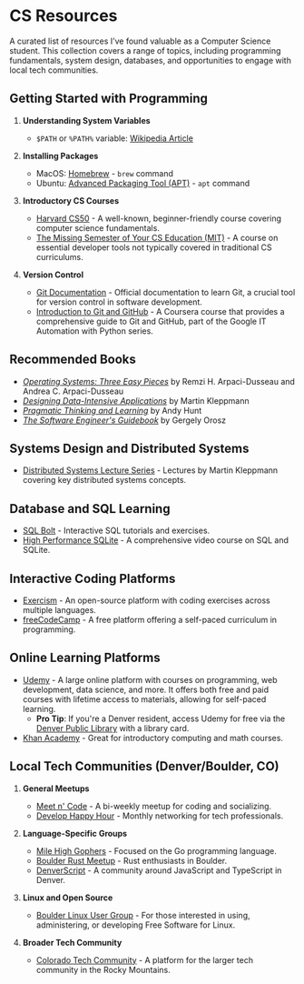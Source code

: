 # CS Resources

A curated list of resources I’ve found valuable as a Computer Science student. This collection covers a range of topics, including programming fundamentals, system design, databases, and opportunities to engage with local tech communities.

## Getting Started with Programming

1. **Understanding System Variables**
   - `$PATH` or `%PATH%` variable: [Wikipedia Article](<https://en.wikipedia.org/wiki/PATH_(variable)>)
2. **Installing Packages**

   - MacOS: [Homebrew](https://docs.brew.sh/Manpage) - `brew` command
   - Ubuntu: [Advanced Packaging Tool (APT)](https://ubuntu.com/server/docs/package-management) - `apt` command

3. **Introductory CS Courses**

   - [Harvard CS50](https://www.edx.org/cs50) - A well-known, beginner-friendly course covering computer science fundamentals.
   - [The Missing Semester of Your CS Education (MIT)](https://missing.csail.mit.edu) - A course on essential developer tools not typically covered in traditional CS curriculums.

4. **Version Control**
   - [Git Documentation](https://git-scm.com/docs) - Official documentation to learn Git, a crucial tool for version control in software development.
   - [Introduction to Git and GitHub](https://www.coursera.org/learn/introduction-git-github) - A Coursera course that provides a comprehensive guide to Git and GitHub, part of the Google IT Automation with Python series.

## Recommended Books

- [_Operating Systems: Three Easy Pieces_](https://pages.cs.wisc.edu/~remzi/OSTEP/) by Remzi H. Arpaci-Dusseau and Andrea C. Arpaci-Dusseau
- [_Designing Data-Intensive Applications_](https://www.oreilly.com/library/view/designing-data-intensive-applications/9781491903063/) by Martin Kleppmann
- [_Pragmatic Thinking and Learning_](https://pragprog.com/titles/ahptl/pragmatic-thinking-and-learning/) by Andy Hunt
- [_The Software Engineer's Guidebook_](https://www.engguidebook.com/) by Gergely Orosz

## Systems Design and Distributed Systems

- [Distributed Systems Lecture Series](https://www.youtube.com/watch?v=UEAMfLPZZhE&list=PLeKd45zvjcDFUEv_ohr_HdUFe97RItdiB) - Lectures by Martin Kleppmann covering key distributed systems concepts.

## Database and SQL Learning

- [SQL Bolt](https://sqlbolt.com/) - Interactive SQL tutorials and exercises.
- [High Performance SQLite](https://highperformancesqlite.com/) - A comprehensive video course on SQL and SQLite.

## Interactive Coding Platforms

- [Exercism](https://exercism.org/) - An open-source platform with coding exercises across multiple languages.
- [freeCodeCamp](https://www.freecodecamp.org/) - A free platform offering a self-paced curriculum in programming.

## Online Learning Platforms

- [Udemy](https://www.udemy.com/) - A large online platform with courses on programming, web development, data science, and more. It offers both free and paid courses with lifetime access to materials, allowing for self-paced learning.
  - **Pro Tip**: If you're a Denver resident, access Udemy for free via the [Denver Public Library](https://www.denverlibrary.org/udemy) with a library card.
- [Khan Academy](https://www.khanacademy.org/) - Great for introductory computing and math courses.

## Local Tech Communities (Denver/Boulder, CO)

1. **General Meetups**

   - [Meet n' Code](https://www.meetup.com/Meet-n-Code/) - A bi-weekly meetup for coding and socializing.
   - [Develop Happy Hour](https://www.meetup.com/develop-happy-hour/) - Monthly networking for tech professionals.

2. **Language-Specific Groups**

   - [Mile High Gophers](https://www.meetup.com/denver-go-language-user-group/) - Focused on the Go programming language.
   - [Boulder Rust Meetup](https://www.meetup.com/boulder-rust-meetup/) - Rust enthusiasts in Boulder.
   - [DenverScript](https://denverscript.com/) - A community around JavaScript and TypeScript in Denver.

3. **Linux and Open Source**

   - [Boulder Linux User Group](https://www.lug.boulder.co.us/) - For those interested in using, administering, or developing Free Software for Linux.

4. **Broader Tech Community**
   - [Colorado Tech Community](https://coloradotech.community/) - A platform for the larger tech community in the Rocky Mountains.
